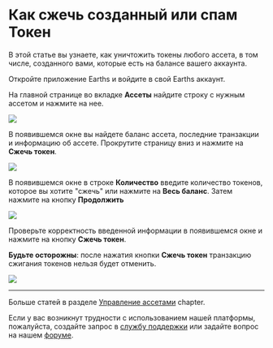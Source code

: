 # Как сжечь созданный или спам Токен

В этой статье вы узнаете, как уничтожить токены любого ассета, в том числе, созданного вами, которые есть на балансе вашего аккаунта.

Откройте приложение Earths и войдите в свой Earths аккаунт.

На главной странице во вкладке **Ассеты** найдите строку с нужным ассетом и нажмите на нее.

![](/earths-client/mobile-apps/_assets/token_burn_01.png)

В появившемся окне вы найдете баланс ассета, последние транзакции и информацию об ассете. Прокрутите страницу вниз и нажмите на **Сжечь токен**.

![](/earths-client/mobile-apps/_assets/token_burn_02.png)

В появившемся окне в строке **Количество** введите количество токенов, которое вы хотите "сжечь" или нажмите на **Весь баланс**.
Затем нажмите на кнопку **Продолжить**

![](/earths-client/mobile-apps/_assets/token_burn_03.png)

Проверьте корректность введенной информации в появившемся окне и нажмите на кнопку **Сжечь токен**.

**Будьте осторожны**: после нажатия кнопки **Сжечь токен** транзакцию сжигания токенов нельзя будет отменить.

![](/earths-client/mobile-apps/_assets/token_burn_04.png)

___

Больше статей в разделе  [Управление ассетами](/earths-client/mobile-apps/android/assets-management.md) chapter.

Если у вас возникнут трудности с использованием нашей платформы, пожалуйста, создайте запрос в [службу поддержки](https://support.earths.ga/) или задайте вопрос на нашем [форуме](https://forum.earths.ga/).
